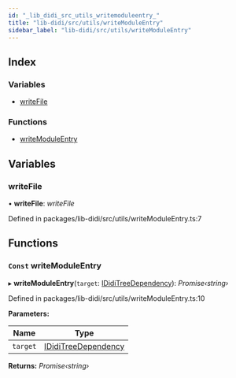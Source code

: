 ```yaml
---
id: "_lib_didi_src_utils_writemoduleentry_"
title: "lib-didi/src/utils/writeModuleEntry"
sidebar_label: "lib-didi/src/utils/writeModuleEntry"
---
```


## Index

### Variables

* [writeFile](_lib_didi_src_utils_writemoduleentry_.md#writefile)

### Functions

* [writeModuleEntry](_lib_didi_src_utils_writemoduleentry_.md#const-writemoduleentry)

## Variables

### <a id="writefile" name="writefile"></a>  writeFile

• **writeFile**: *writeFile*

Defined in packages/lib-didi/src/utils/writeModuleEntry.ts:7

## Functions

### <a id="const-writemoduleentry" name="const-writemoduleentry"></a> `Const` writeModuleEntry

▸ **writeModuleEntry**(`target`: [IDidiTreeDependency](../interfaces/_lib_didi_src_types_machine_types_.ididitreedependency.md)): *Promise‹string›*

Defined in packages/lib-didi/src/utils/writeModuleEntry.ts:10

**Parameters:**

Name | Type |
------ | ------ |
`target` | [IDidiTreeDependency](../interfaces/_lib_didi_src_types_machine_types_.ididitreedependency.md) |

**Returns:** *Promise‹string›*
